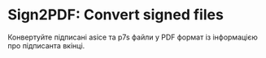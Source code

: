 # Sign2PDF: Convert signed files

Конвертуйте підписані asice та p7s файли у PDF формат із інформацією про підписанта вкінці.
